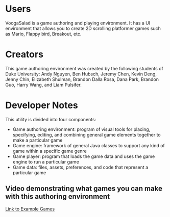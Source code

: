 # Users
VoogaSalad is a game authoring and playing environment. It has a UI environment that allows you to create 2D scrolling platformer games such as Mario, Flappy bird, Breakout, etc.

# Creators
This game authoring environment was created by the following students of Duke University: Andy Nguyen, Ben Hubsch, Jeremy Chen, Kevin Deng, Jenny Chin, Elizabeth Shulman, Brandon Dalla Rosa, Dana Park, Brandon Guo, Harry Wang, and Liam Pulsifer.

# Developer Notes
This utility is divided into four components:

* Game authoring environment: program of visual tools for placing, specifying, editing, and combining general game elements together to make a particular game
* Game engine: framework of general Java classes to support any kind of game within a specific game genre
* Game player: program that loads the game data and uses the game engine to run a particular game
* Game data: files, assets, preferences, and code that represent a particular game


## Video demonstrating what games you can make with this authoring environment
[Link to Example Games](https://drive.google.com/file/d/16dupG6GmneUEuLYEHBFUgwfuNbuSZUqZ/view?usp=sharing)
